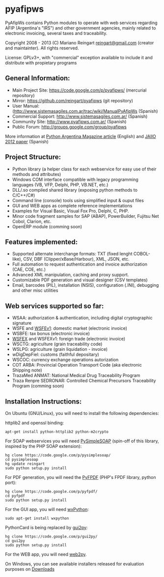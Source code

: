 pyafipws
========

PyAfipWs contains Python modules to operate with web services regarding AFIP (Argentina's "IRS") and other government agencies, mainly related to electronic invoicing, several taxes and traceability.

Copyright 2008 - 2013 (C) Mariano Reingart [reingart@gmail.com](mailto:reingart@gmail.com) (creator and maintainter). All rights reserved.

License: GPLv3+, with "commercial" exception available to include it and distribute with propietary programs

General Information:
--------------------

 * Main Project Site: https://code.google.com/p/pyafipws/ (mercurial repository)
 * Mirror: https://github.com/reingart/pyafipws (git repository)
 * User Manual: (http://www.sistemasagiles.com.ar/trac/wiki/ManualPyAfipWs (Spanish)
 * Commercial Support: http://www.sistemasagiles.com.ar/ (Spanish)
 * Community Site: http://www.pyafipws.com.ar/ (Spanish)
 * Public Forum: http://groups.google.com/group/pyafipws

More information at [Python Argentina Magazine article](http://revista.python.org.ar/2/en/html/pyafip.html) (English) 
and [JAIIO 2012 paper](http://www.41jaiio.org.ar/sites/default/files/15_JSL_2012.pdf) (Spanish)

Project Structure:
------------------

 * Python library (a helper class for each webservice for easy use of their methods and attributes)
 * Windows COM interface compatible with legacy programming languages (VB, VFP, Delphi, PHP, VB.NET, etc.)
 * DLL/.so compiled shared library (exposing python methods to C/C++/C#) 
 * Command line (console) tools using simplified input & ouput files 
 * GUI and WEB apps as complete reference implementations
 * Examples for Visual Basic, Visual Fox Pro, Delphi, C, PHP. 
 * Minor code fragment samples for SAP (ABAP), PowerBuilder, Fujitsu Net Cobol, Clarion, etc.
 * OpenERP module (comming soon)
 
Features implemented:
---------------------

 * Supported alternate interchange formats: TXT (fixed lenght COBOL-like), CSV, DBF (Clipper/xBase/Harbour), XML, JSON, etc.
 * Full automation to request authentication and invoice authorization (CAE, COE, etc.)
 * Advanced XML manipulation, caching and proxy support.
 * Customizable PDF generation and visual designer (CSV templates)
 * Email, barcodes (PIL), installation (NSIS), configuration (.INI), debugging and other misc utilities

Web services supported so far:
------------------------------

 * WSAA: authorization & authentication, including digital cryptographic signature
 * WSFE and [WSFEv1](https://code.google.com/p/pyafipws/wiki/WSFEv1): domestic market (electronic invoice)
 * WSBFE: tax bonus (electronic invoice)
 * [WSFEX](https://code.google.com/p/pyafipws/wiki/WSFEX) and WSFEXv1: foreign trade (electronic invoice)
 * WSCTG: agriculture (grain traceability code)
 * WSLPG: agriculture (grain liquidation - invoice)
 * wDigDepFiel: customs (faithful depositary)
 * WSCOC: currency exchange operations autorization
 * COT ARBA: Provincial Operation Transport Code (aka electronic Shipping note)
 * TrazaMed ANMAT: National Medical Drug Traceability Program
 * Traza Renpre SEDRONAR: Controlled Chemical Precursors Traceability Program (comming soon)

Installation Instructions:
--------------------------

On Ubuntu (GNU/Linux), you will need to install the following dependencies:

httplib2 and openssl binding:

    apt-get install python-httplib2 python-m2crypto

For SOAP webservices you will need [PySimpleSOAP](https://code.google.com/p/pysimplesoap/) (spin-off of this library, inspired by the PHP SOAP extension):

    hg clone https://code.google.com/p/pysimplesoap/ 
    cd pysimplesoap
    hg update reingart
    sudo python setup.py install
    
For PDF generation, you will need the [PyFPDF](https://code.google.com/p/pyfpdf) (PHP's FPDF library, python port):

    hg clone https://code.google.com/p/pyfpdf/ 
    cd pyfpdf
    sudo python setup.py install

For the GUI app, you will need [wxPython](http://www.wxpython.org/):

    sudo apt-get install wxpython

PythonCard is being replaced by [gui2py](https://code.google.com/p/gui2py/):

    hg clone https://code.google.com/p/gui2py/ 
    cd gui2py
    sudo python setup.py install

For the WEB app, you will need [web2py](http://www.web2py.com/).

On Windows, you can see available installers released for evaluation purposes on [Downloads](https://code.google.com/p/pyafipws/downloads)
